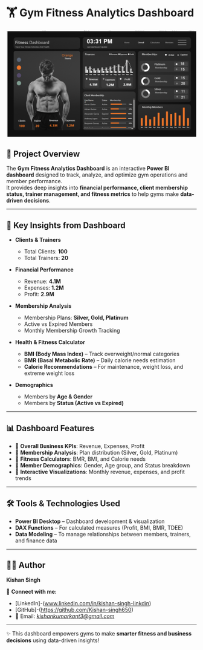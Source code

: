 # 🏋️ Gym Fitness Analytics Dashboard

![Dashboard Screenshot](Gym_Fitness_SS.png)

## 📌 Project Overview
The **Gym Fitness Analytics Dashboard** is an interactive **Power BI dashboard** designed to track, analyze, and optimize gym operations and member performance.  
It provides deep insights into **financial performance, client membership status, trainer management, and fitness metrics** to help gyms make **data-driven decisions**.

---

## 🚀 Key Insights from Dashboard
- **Clients & Trainers**
  - Total Clients: **100**
  - Total Trainers: **20**

- **Financial Performance**
  - Revenue: **4.1M**
  - Expenses: **1.2M**
  - Profit: **2.9M**

- **Membership Analysis**
  - Membership Plans: **Silver, Gold, Platinum**
  - Active vs Expired Members
  - Monthly Membership Growth Tracking

- **Health & Fitness Calculator**
  - **BMI (Body Mass Index)** – Track overweight/normal categories
  - **BMR (Basal Metabolic Rate)** – Daily calorie needs estimation
  - **Calorie Recommendations** – For maintenance, weight loss, and extreme weight loss

- **Demographics**
  - Members by **Age & Gender**
  - Members by **Status (Active vs Expired)**

---

## 📊 Dashboard Features
- 🔹 **Overall Business KPIs**: Revenue, Expenses, Profit  
- 🔹 **Membership Analysis**: Plan distribution (Silver, Gold, Platinum)  
- 🔹 **Fitness Calculators**: BMR, BMI, and Calorie needs  
- 🔹 **Member Demographics**: Gender, Age group, and Status breakdown  
- 🔹 **Interactive Visualizations**: Monthly revenue, expenses, and profit trends  

---

## 🛠 Tools & Technologies Used
- **Power BI Desktop** – Dashboard development & visualization  
- **DAX Functions** – For calculated measures (Profit, BMI, BMR, TDEE)  
- **Data Modeling** – To manage relationships between members, trainers, and finance data  

---

## 👨‍💻 Author
**Kishan Singh**  

🔗 **Connect with me:**  
- [LinkedIn]-(www.linkedin.com/in/kishan-singh-linkdin)
- [GitHub]-(https://github.com/Kishan-singh650)
- 📧 Email: *kishankumarkant3@gmail.com*  

---

✨ This dashboard empowers gyms to make **smarter fitness and business decisions** using data-driven insights!
